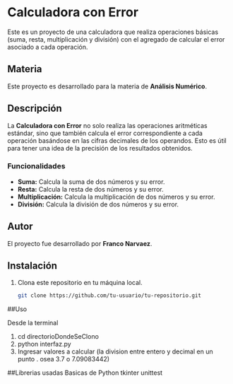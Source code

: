 # Calculadora con Error

Este es un proyecto de una calculadora que realiza operaciones básicas (suma, resta, multiplicación y división) con el agregado de calcular el error asociado a cada operación.

## Materia

Este proyecto es desarrollado para la materia de **Análisis Numérico**.

## Descripción

La **Calculadora con Error** no solo realiza las operaciones aritméticas estándar, sino que también calcula el error correspondiente a cada operación basándose en las cifras decimales de los operandos. Esto es útil para tener una idea de la precisión de los resultados obtenidos.

### Funcionalidades

- **Suma:** Calcula la suma de dos números y su error.
- **Resta:** Calcula la resta de dos números y su error.
- **Multiplicación:** Calcula la multiplicación de dos números y su error.
- **División:** Calcula la división de dos números y su error.

## Autor

El proyecto fue desarrollado por **Franco Narvaez**.

## Instalación

1. Clona este repositorio en tu máquina local.
   ```bash
   git clone https://github.com/tu-usuario/tu-repositorio.git

##Uso

Desde la terminal
1. cd directorioDondeSeClono
2. python interfaz.py
3. Ingresar valores a calcular (la division entre entero y decimal en un punto . osea 3.7 o 7.09083442)

##Librerias usadas
Basicas de Python
tkinter
unittest
